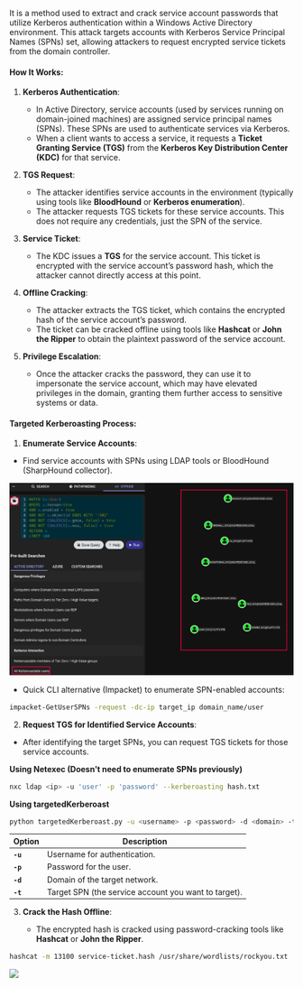 It is a method used to extract and crack service account passwords that utilize Kerberos authentication within a Windows Active Directory environment. This attack targets accounts with Kerberos Service Principal Names (SPNs) set, allowing attackers to request encrypted service tickets from the domain controller.

#### How It Works:

1. **Kerberos Authentication**:
    
    - In Active Directory, service accounts (used by services running on domain-joined machines) are assigned service principal names (SPNs). These SPNs are used to authenticate services via Kerberos.
    - When a client wants to access a service, it requests a **Ticket Granting Service (TGS)** from the **Kerberos Key Distribution Center (KDC)** for that service.
2. **TGS Request**:
    
    - The attacker identifies service accounts in the environment (typically using tools like **BloodHound** or **Kerberos enumeration**).
    - The attacker requests TGS tickets for these service accounts. This does not require any credentials, just the SPN of the service.
3. **Service Ticket**:
    
    - The KDC issues a **TGS** for the service account. This ticket is encrypted with the service account’s password hash, which the attacker cannot directly access at this point.
4. **Offline Cracking**:
    
    - The attacker extracts the TGS ticket, which contains the encrypted hash of the service account’s password.
    - The ticket can be cracked offline using tools like **Hashcat** or **John the Ripper** to obtain the plaintext password of the service account.
5. **Privilege Escalation**:
    
    - Once the attacker cracks the password, they can use it to impersonate the service account, which may have elevated privileges in the domain, granting them further access to sensitive systems or data.

#### Targeted Kerberoasting Process:

1. **Enumerate Service Accounts**:

- Find service accounts with SPNs using LDAP tools or BloodHound (SharpHound collector).

![](../../Images/bloodhound_kerberosteable_users.png)

- Quick CLI alternative (Impacket) to enumerate SPN-enabled accounts:
```bash
impacket-GetUserSPNs -request -dc-ip target_ip domain_name/user
```

2. **Request TGS for Identified Service Accounts**:

- After identifying the target SPNs, you can request TGS tickets for those service accounts.

**Using Netexec (Doesn't need to enumerate SPNs previously)**
```bash
nxc ldap <ip> -u 'user' -p 'password' --kerberoasting hash.txt
```

**Using targetedKerberoast**
```bash
python targetedKerberoast.py -u <username> -p <password> -d <domain> -t <target_spn>
```

| Option    | Description |
|-----------|-------------|
| **`-u`**  | Username for authentication. |
| **`-p`**  | Password for the user. |
| **`-d`**  | Domain of the target network. |
| **`-t`**  | Target SPN (the service account you want to target). |


3. **Crack the Hash Offline**:
    
    - The encrypted hash is cracked using password-cracking tools like **Hashcat** or **John the Ripper**.
```bash
hashcat -m 13100 service-ticket.hash /usr/share/wordlists/rockyou.txt
```

![](../../kerberoasting_results_example.png)


